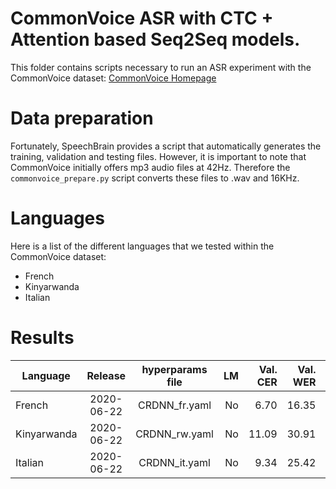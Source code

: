 # CommonVoice ASR with CTC + Attention based Seq2Seq models.
This folder contains scripts necessary to run an ASR experiment with the CommonVoice dataset: [CommonVoice Homepage](https://commonvoice.mozilla.org/fr)

# Data preparation
Fortunately, SpeechBrain provides a script that automatically generates the training, validation and testing files. However, it is important to note that CommonVoice initially offers mp3 audio files at 42Hz. Therefore the `commonvoice_prepare.py` script converts these files to .wav and 16KHz.

# Languages
Here is a list of the different languages that we tested within the CommonVoice dataset:
- French
- Kinyarwanda
- Italian

# Results

| Language | Release | hyperparams file | LM | Val. CER | Val. WER | Test CER | Test WER | Model link | GPUs |
| ------------- |:-------------:|:---------------------------:| -----:| -----:| -----:| -----:| -----:| :-----------:| :-----------:|
| French | 2020-06-22 | CRDNN_fr.yaml | No | 6.70 | 16.35 | 7.61 | 18.22 | [Download](https://drive.google.com/file/d/1a7J80SIB5rCgZ4PtA_ydwqE5G-FzShdc/view?usp=sharing) | 2xV100 16GB |
| Kinyarwanda | 2020-06-22 | CRDNN_rw.yaml | No | 11.09 | 30.91 | 16.53 | 38.78 | [Download](https://drive.google.com/file/d/11tRQrl7aEktiiwbSM3eKQ_mIYGFHMBCH/view?usp=sharing) | 2xV100 16GB |
| Italian | 2020-06-22 | CRDNN_it.yaml | No | 9.34 | 25.42 | 10.04 | 26.78 | [Download](https://drive.google.com/file/d/1zm7tJKfs5E6-65uKuLJHS6GjObbLugz0/view?usp=sharing) | 2xV100 16GB |

